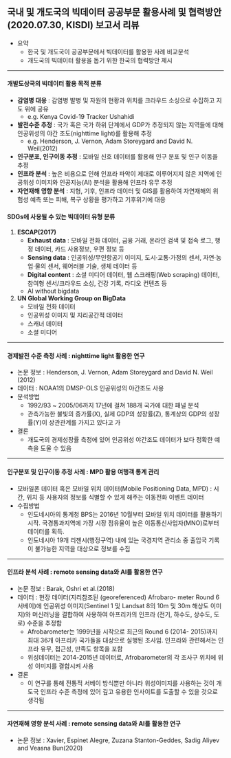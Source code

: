 ## **국내 및 개도국의 빅데이터 공공부문 활용사례 및 협력방안** (2020.07.30, KISDI) 보고서 리뷰

- 요약
  - 한국 및 개도국이 공공부문에서 빅데이터를 활용한 사례 비교분석
  - 개도국의 빅데이터 활용을 돕기 위한 한국의 협력방안 제시
    
---

#### **개발도상국의 빅데이터 활용 목적** 분류
  - **감염병 대응** : 감염병 발병 및 자원의 현황과 위치를 크라우드 소싱으로 수집하고 지도 위에 공유
    - e.g. Kenya Covid-19 Tracker Ushahidi
  - **발전수준 추정** : 국가 혹은 국가 하위 단계에서 GDP가 추정되지 않는 지역들에 대해 인공위성의 야간 조도(nighttime light)를 활용해 추정
    - e.g. Henderson, J. Vernon, Adam Storeygard and David N. Weil(2012)
  - **인구분포, 인구이동 추정** : 모바일 신호 데이터를 활용해 인구 분포 및 인구 이동을 추정
  - **인프라 분석** : 높은 비용으로 인해 인프라 파악이 제대로 이루어지지 않은 지역에 인공위성 이미지와 인공지능(AI) 분석을 활용해 인프라 유무 추정
  - **자연재해 영향 분석** : 지형, 기후, 인프라 데이터 및 GIS를 활용하여 자연재해의 위험성 예측 또는 피해, 복구 상황을 평가하고 기후위기에 대응

#### **SDGs에 사용될 수 있는 빅데이터 유형** 분류
1) **ESCAP(2017)**
    - **Exhaust data** : 모바일 전화 데이터, 금융 거래, 온라인 검색 및 접속 로그, 행정 데이터, 카드 사용정보, 우편 정보 등
    - **Sensing data** : 인공위성/무인항공기 이미지, 도시·교통·가정의 센서, 자연·농업·물의 센서, 웨어러블 기술, 생체 데이터 등
    - **Digital content** : 소셜 미디어 데이터, 웹 스크래핑(Web scraping) 데이터, 참여형 센서/크라우드 소싱, 건강 기록, 라디오 컨텐츠 등
    - AI without bigdata
2) **UN Global Working Group on BigData**
    - 모바일 전화 데이터
    - 인공위성 이미지 및 지리공간적 데이터
    - 스캐너 데이터
    - 소셜 미디어

---

#### 경제발전 수준 측정 사례 : **nighttime light 활용한 연구**
- 논문 정보 : Henderson, J. Vernon, Adam Storeygard and David N. Weil (2012)
- 데이터 : NOAA1의 DMSP-OLS 인공위성의 야간조도 사용
- 분석방법
  - 1992/93 ~ 2005/06까지 17년에 걸쳐 188개 국가에 대한 패널 분석
  - 관측가능한 불빛의 증가률(X), 실제 GDP의 성장률(Z), 통계상의 GDP의 성장률(Y)이 상관관계를 가지고 있다고 가
- 결론
  - 개도국의 경제성장률 측정에 있어 인공위성 야간조도 데이터가 보다 정확한 예측을 도울 수 있음

---

#### 인구분포 및 인구이동 추정 사례 : **MPD 활용 여행객 통계 관리**
- 모바일폰 데이터 혹은 모바일 위치 데이터(Mobile Positioning Data, MPD) : 시간, 위치 등 사용자의 정보를 식별할 수 있게 해주는 이동전화 이벤트 데이터
- 수집방법
  - 인도네시아의 통계청 BPS는 2016년 10월부터 모바일 위치 데이터를 활용하기 시작.  국경통과지역에 가장 시장 점유율이 높은 이동통신사업자(MNO)로부터 데이터를 획득.
  - 인도네시아 19개 리젠시(행정구역) 내에 있는 국경지역 관리소 중 출입국 기록이 불가능한 지역을 대상으로 정보를 수집
 
---

#### 인프라 분석 사례 : **remote sensing data와 AI를 활용한 연구**
- 논문 정보 :  Barak, Oshri et al.(2018)
- 데이터 : 현장 데이터(지리참조된 (georeferenced) Afrobaro- meter Round 6 서베이)에 인공위성 이미지(Sentinel 1 및 Landsat 8의 10m 및 30m 해상도 이미지)와 머신러닝을 결합하여 사용하여 아프리카의 인프라 (전기, 하수도, 상수도, 도로) 수준을 추정함
  - Afrobarometer는 1999년을 시작으로 최근의 Round 6 (2014- 2015)까지 최대 36개 아프리카 국가들을 대상으로 실행된 조사임. 인프라와 관련해서는 인프라 유무,  접근성,  만족도 항목을 포함
  - 위성데이터는 2014-2015년 데이터로, Afrobarometer의 각 조사구 위치에 위성 이미지를 결합시켜 사용
- 결론
  - 이 연구를 통해 전통적 서베이 방식뿐만 아니라 위성이미지를 사용하는 것이 개도국 인프라 수준 측정에 있어 깊고 유용한 인사이트를 도출할 수 있을 것으로 생각됨
 

---

#### 자연재해 영향 분석 사례 : **remote sensing data와 AI를 활용한 연구**
- 논문 정보 :  Xavier, Espinet Alegre, Zuzana Stanton-Geddes, Sadig Aliyev and Veasna Bun(2020)
